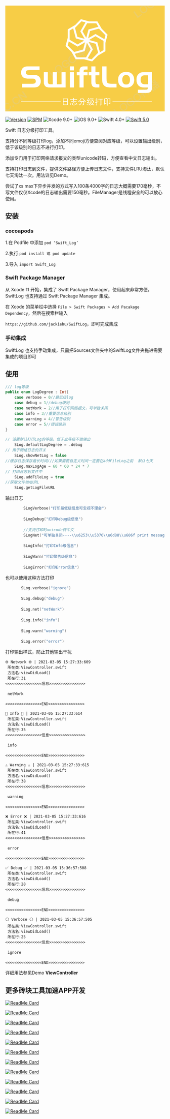 ![](Image/logo.png)



[![Version](https://img.shields.io/cocoapods/v/Swift_Log.svg?style=flat)](http://cocoapods.org/pods/Swift_Log)
[![SPM](https://img.shields.io/badge/SPM-supported-DE5C43.svg?style=flat)](https://swift.org/package-manager/)
![Xcode 9.0+](https://img.shields.io/badge/Xcode-9.0%2B-blue.svg)
![iOS 9.0+](https://img.shields.io/badge/iOS-9.0%2B-blue.svg)
![Swift 4.0+](https://img.shields.io/badge/Swift-4.0%2B-orange.svg)
[![Swift 5.0](https://img.shields.io/badge/Swift-5.0-green.svg?style=flat)](https://developer.apple.com/swift/)

Swift 日志分级打印工具。

支持分不同等级打印log，添加不同emoji方便查阅对应等级，可以设置输出级别，低于该级别的日志不进行打印。

添加专门用于打印网络请求报文的类型unicode转码，方便查看中文日志输出。

支持打印日志到文件，提供文件路径方便上传日志文件，支持文件LRU淘汰，默认七天淘汰一次。用法详见Demo。

尝试了xs max下异步并发的方式写入100条4000字的日志大概需要170毫秒，不写文件仅仅Xcode的日志输出需要150毫秒。FileManager是线程安全的可以放心使用。

## 安装

### cocoapods

1.在 Podfile 中添加 `pod ‘Swift_Log’`

2.执行 `pod install 或 pod update`

3.导入 `import Swift_Log`

### Swift Package Manager

从 Xcode 11 开始，集成了 Swift Package Manager，使用起来非常方便。SwiftLog 也支持通过 Swift Package Manager 集成。

在 Xcode 的菜单栏中选择 `File > Swift Packages > Add Pacakage Dependency`，然后在搜索栏输入

`https://github.com/jackiehu/SwiftLog`，即可完成集成

### 手动集成

SwiftLog 也支持手动集成，只需把Sources文件夹中的SwiftLog文件夹拖进需要集成的项目即可



## 使用 

```swift
/// log等级
public enum LogDegree : Int{
    case verbose = 0//最低级log
    case debug = 1//debug级别
    case netWork = 2//用于打印网络报文，可单独关闭
    case info = 3//重要信息级别
    case warning = 4//警告级别
    case error = 5//错误级别
}
```

```swift
// 设置默认打印Log的等级。低于此等级不做输出
    SLog.defaultLogDegree = .debug
// 用于网络日志的开关
    SLog.showNetLog = false
//缓存日志保存最长时间///如果需要自定义时间一定要在addFileLog之前  默认七天
    SLog.maxLogAge = 60 * 60 * 24 * 7
// 打印日志到文件中
    SLog.addFileLog = true
//获取文件地址URL
    SLog.getLogFileURL
```
输出日志
```swift
        SLogVerbose("打印最低级信息可忽视不理会")
        
        SLogDebug("打印Debug级信息")
       
        //支持打印时unicode转中文
        SLogNet("可单独关闭----\\u6253\\u5370\\u6d88\\u606f print message，可以用于打印类似网络请求报文")

        SLogInfo("打印Info级信息")
        
        SLogWarn("打印警告级信息")
        
        SLogError("打印Error信息")
```
也可以使用这种方法打印
```swift
       SLog.verbose("ignore")
        
       SLog.debug("debug")
        
       SLog.net("netWork")
       
       SLog.info("info")
        
       SLog.warn("warning")
        
       SLog.error("error")
```

打印输出样式，防止其他输出干扰

```
🌐 Network 🌐 | 2021-03-05 15:27:33:609 
 所在类:ViewController.swift 
 方法名:viewDidLoad() 
 所在行:31 
<<<<<<<<<<<<<<<<信息>>>>>>>>>>>>>>>>

 netWork 

<<<<<<<<<<<<<<<<END>>>>>>>>>>>>>>>>
```

```
🔔 Info 🔔 | 2021-03-05 15:27:33:614 
 所在类:ViewController.swift 
 方法名:viewDidLoad() 
 所在行:35 
<<<<<<<<<<<<<<<<信息>>>>>>>>>>>>>>>>

 info 

<<<<<<<<<<<<<<<<END>>>>>>>>>>>>>>>>
```

```
⚠️ Warning ⚠️ | 2021-03-05 15:27:33:615 
 所在类:ViewController.swift 
 方法名:viewDidLoad() 
 所在行:38 
<<<<<<<<<<<<<<<<信息>>>>>>>>>>>>>>>>

 warning 

<<<<<<<<<<<<<<<<END>>>>>>>>>>>>>>>>
```

```
❌ Error ❌ | 2021-03-05 15:27:33:616 
 所在类:ViewController.swift 
 方法名:viewDidLoad() 
 所在行:41 
<<<<<<<<<<<<<<<<信息>>>>>>>>>>>>>>>>

 error 

<<<<<<<<<<<<<<<<END>>>>>>>>>>>>>>>>
```

```
✅ Debug ✅ | 2021-03-05 15:36:57:508 
 所在类:ViewController.swift 
 方法名:viewDidLoad() 
 所在行:28 
<<<<<<<<<<<<<<<<信息>>>>>>>>>>>>>>>>

 debug 

<<<<<<<<<<<<<<<<END>>>>>>>>>>>>>>>>

```

```
⚪ Verbose ⚪ | 2021-03-05 15:36:57:505 
 所在类:ViewController.swift 
 方法名:viewDidLoad() 
 所在行:25 
<<<<<<<<<<<<<<<<信息>>>>>>>>>>>>>>>>

 ignore 

<<<<<<<<<<<<<<<<END>>>>>>>>>>>>>>>>
```

详细用法参见Demo **ViewController**

## 更多砖块工具加速APP开发

[![ReadMe Card](https://github-readme-stats.vercel.app/api/pin/?username=jackiehu&repo=SwiftBrick&theme=radical&locale=cn)](https://github.com/jackiehu/SwiftBrick)

[![ReadMe Card](https://github-readme-stats.vercel.app/api/pin/?username=jackiehu&repo=SwiftMediator&theme=radical&locale=cn)](https://github.com/jackiehu/SwiftMediator)

[![ReadMe Card](https://github-readme-stats.vercel.app/api/pin/?username=jackiehu&repo=SwiftShow&theme=radical&locale=cn)](https://github.com/jackiehu/SwiftShow)

[![ReadMe Card](https://github-readme-stats.vercel.app/api/pin/?username=jackiehu&repo=SwiftyForm&theme=radical&locale=cn)](https://github.com/jackiehu/SwiftyForm)

[![ReadMe Card](https://github-readme-stats.vercel.app/api/pin/?username=jackiehu&repo=SwiftEmptyData&theme=radical&locale=cn)](https://github.com/jackiehu/SwiftEmptyData)

[![ReadMe Card](https://github-readme-stats.vercel.app/api/pin/?username=jackiehu&repo=SwiftPageView&theme=radical&locale=cn)](https://github.com/jackiehu/SwiftPageView)

[![ReadMe Card](https://github-readme-stats.vercel.app/api/pin/?username=jackiehu&repo=JHTabBarController&theme=radical&locale=cn)](https://github.com/jackiehu/JHTabBarController)

[![ReadMe Card](https://github-readme-stats.vercel.app/api/pin/?username=jackiehu&repo=SwiftMesh&theme=radical&locale=cn)](https://github.com/jackiehu/SwiftMesh)

[![ReadMe Card](https://github-readme-stats.vercel.app/api/pin/?username=jackiehu&repo=SwiftNotification&theme=radical&locale=cn)](https://github.com/jackiehu/SwiftNotification)

[![ReadMe Card](https://github-readme-stats.vercel.app/api/pin/?username=jackiehu&repo=SwiftNetSwitch&theme=radical&locale=cn)](https://github.com/jackiehu/SwiftNetSwitch)

[![ReadMe Card](https://github-readme-stats.vercel.app/api/pin/?username=jackiehu&repo=SwiftButton&theme=radical&locale=cn)](https://github.com/jackiehu/SwiftButton)

[![ReadMe Card](https://github-readme-stats.vercel.app/api/pin/?username=jackiehu&repo=SwiftDatePicker&theme=radical&locale=cn)](https://github.com/jackiehu/SwiftDatePicker)

